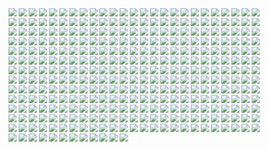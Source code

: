 <img src='./Picture-Directory/09 - ncXoqup.jpg'>
<img src='./Picture-Directory/32 - XUTBivf.jpg'>
<img src='./Picture-Directory/52 - 4P53bug.jpg'>
<img src='./Picture-Directory/01 - M6I1Q95.jpg'>
<img src='./Picture-Directory/37 - ptszR3D.jpg'>
<img src='./Picture-Directory/vincent-tanguay-saintgenesis-darth-rey.jpg'>
<img src='./Picture-Directory/56 - JLBsdbi.jpg'>
<img src='./Picture-Directory/6okvuqw.jpg'>
<img src='./Picture-Directory/renato-scicchitano-screen-final.jpg'>
<img src='./Picture-Directory/64 - 8qSqbWJ.jpg'>
<img src='./Picture-Directory/43 - 7QSAagN.jpg'>
<img src='./Picture-Directory/15 - UTcsNQO.jpg'>
<img src='./Picture-Directory/vlINW4Z.jpg'>
<img src='./Picture-Directory/60 - 7BHZhlA.jpg'>
<img src='./Picture-Directory/48 - 2L9Klwe.jpg'>
<img src='./Picture-Directory/star_wars_collab___grievous_by_wynahiros.jpg'>
<img src='./Picture-Directory/53 - uk4GMmi.jpg'>
<img src='./Picture-Directory/67 - fatjdtc.jpg'>
<img src='./Picture-Directory/10 - 6fKpkXB.jpg'>
<img src='./Picture-Directory/25 - pH9Q41q.jpg'>
<img src='./Picture-Directory/48 - eOVQrAn.jpg'>
<img src='./Picture-Directory/tumblr_nkib9zQIAG1u4lxsro1_1280.jpg'>
<img src='./Picture-Directory/e4bc4ceae15f52e431ebdd898d26f36e-d7fdw5e.jpg'>
<img src='./Picture-Directory/35 - jrLalQL.jpg'>
<img src='./Picture-Directory/34 - hMNFdik.jpg'>
<img src='./Picture-Directory/jedi_and_jedi_lite_by_hollyoakhill-d9qpafb.jpg'>
<img src='./Picture-Directory/12 - iUGFHJr.jpg'>
<img src='./Picture-Directory/01 - OuSizUw.jpg'>
<img src='./Picture-Directory/vadersplat_by_deviantapplestudios-d9550f8.jpg'>
<img src='./Picture-Directory/20 - pRESzRv.jpg'>
<img src='./Picture-Directory/42 - QrkEA6b.jpg'>
<img src='./Picture-Directory/49 - 4XhD2kv.jpg'>
<img src='./Picture-Directory/69 - TScStjh.jpg'>
<img src='./Picture-Directory/claire-hummel-mos-eisley-morning-by-shoomlah-d9k61gm.jpg'>
<img src='./Picture-Directory/12 - K7XIsri.jpg'>
<img src='./Picture-Directory/61 - xcXQuB0.jpg'>
<img src='./Picture-Directory/StarWars Stitch.jpg'>
<img src='./Picture-Directory/66 - 1HknqmB.jpg'>
<img src='./Picture-Directory/56 - XGDPZCa.jpg'>
<img src='./Picture-Directory/17 - 1iTMzyJ.jpg'>
<img src='./Picture-Directory/05 - 4uqCBu9.jpg'>
<img src='./Picture-Directory/35 - Gb5ZYA2.jpg'>
<img src='./Picture-Directory/41 - MpGk6wz.jpg'>
<img src='./Picture-Directory/33 - yiYtEm3.jpg'>
<img src='./Picture-Directory/51 - jZyHKRg.jpg'>
<img src='./Picture-Directory/1seHTdr.jpg'>
<img src='./Picture-Directory/40 - oPEgWCc.jpg'>
<img src='./Picture-Directory/22 - tCj8uhf.jpg'>
<img src='./Picture-Directory/18 - P7ULTkU.jpg'>
<img src='./Picture-Directory/ce29c37a2cf8f54c483e352c5996014f.jpg'>
<img src='./Picture-Directory/28 - 2IGKEnH.png'>
<img src='./Picture-Directory/73 - I36rrfr.jpg'>
<img src='./Picture-Directory/33 - ukIboMx.jpg'>
<img src='./Picture-Directory/WQixz51.png'>
<img src='./Picture-Directory/67 - fcR9rxY.jpg'>
<img src='./Picture-Directory/19 - OIftxOQ.jpg'>
<img src='./Picture-Directory/04 - m2syxyy.jpg'>
<img src='./Picture-Directory/PTZHdoq.jpg'>
<img src='./Picture-Directory/15 - M9BmBeh.jpg'>
<img src='./Picture-Directory/43 - EXqhKGT.jpg'>
<img src='./Picture-Directory/30 - HmpoIgw.jpg'>
<img src='./Picture-Directory/52 - 7baA4eW.jpg'>
<img src='./Picture-Directory/19 - UhlFYSE.jpg'>
<img src='./Picture-Directory/APACpr7.png'>
<img src='./Picture-Directory/63 - sg09hzg.jpg'>
<img src='./Picture-Directory/49 - h4kJlT2.jpg'>
<img src='./Picture-Directory/72 - XgLHPfg.jpg'>
<img src='./Picture-Directory/47 - gv8Rahg.jpg'>
<img src='./Picture-Directory/30 - Xui6IK9.jpg'>
<img src='./Picture-Directory/tumblr_o50tl0Kyww1sk51m7o1_1280.jpg'>
<img src='./Picture-Directory/10 - rN3KVr7.jpg'>
<img src='./Picture-Directory/ancient_order_by_adamburn-d9ku80b.jpg'>
<img src='./Picture-Directory/30 - TTGIcoM.jpg'>
<img src='./Picture-Directory/99_by_dzikawa-d9ko812.jpg'>
<img src='./Picture-Directory/darthmaul_web_by_qissus-da27ds6.jpg'>
<img src='./Picture-Directory/43 - 5PuwFuy.jpg'>
<img src='./Picture-Directory/episode_viii_luke_by_800poundproductions-da1gt94.jpg'>
<img src='./Picture-Directory/T6UAZBV-P1RzTwMGaDmDpknlOtZaSPcoGHcpHoRMM3Q.jpg'>
<img src='./Picture-Directory/52 - KKO9v6Z.jpg'>
<img src='./Picture-Directory/star_wars__generations_by_daekazu-d9pke9v.jpg'>
<img src='./Picture-Directory/70e43775e50767efe220b50bbe5de195-d3jmfsu.jpg'>
<img src='./Picture-Directory/rodrigo-galdino-1.jpg'>
<img src='./Picture-Directory/41 - DvUSbYd.jpg'>
<img src='./Picture-Directory/JuOpsei.jpg'>
<img src='./Picture-Directory/timur-dairbayev-starwars.jpg'>
<img src='./Picture-Directory/33 - mikNH5d.jpg'>
<img src='./Picture-Directory/44 - fhzHbf0.jpg'>
<img src='./Picture-Directory/10 - 6nOEYTR.jpg'>
<img src='./Picture-Directory/D5friaT.jpg'>
<img src='./Picture-Directory/mjhbrXu.jpg'>
<img src='./Picture-Directory/pCrsRmm.jpg'>
<img src='./Picture-Directory/41 - h6CUpb6.jpg'>
<img src='./Picture-Directory/captain_rex_by_robert_shane-d879q6l (1).jpg'>
<img src='./Picture-Directory/sw_fan_art_by_danai_k-d66g7p4.jpg'>
<img src='./Picture-Directory/kevin-mckenna-shadow-of-the-master.jpg'>
<img src='./Picture-Directory/nagy-norbert-millennium-falcon.jpg'>
<img src='./Picture-Directory/16 - wx6hNBR.jpg'>
<img src='./Picture-Directory/74 - pfNBa6m.jpg'>
<img src='./Picture-Directory/gus-mendonca-gm-firstorder-tieinterceptors.jpg'>
<img src='./Picture-Directory/jeff-wood-2016-06-01-8-32-18.jpg'>
<img src='./Picture-Directory/45 - 89q0xBW.jpg'>
<img src='./Picture-Directory/21 - vqpeClQ.jpg'>
<img src='./Picture-Directory/aaron-mcbride-12185030-10208004298011441-1347009825795762880-o.jpg'>
<img src='./Picture-Directory/juan-martin-wallpaper.jpg'>
<img src='./Picture-Directory/31 - wuasgk5.jpg'>
<img src='./Picture-Directory/34 - uzQaKy4.jpg'>
<img src='./Picture-Directory/11 - ACCMVG6.jpg'>
<img src='./Picture-Directory/53 - vlozy0c.jpg'>
<img src='./Picture-Directory/60 - zMNNDV3.jpg'>
<img src='./Picture-Directory/clone_wars_by_papayoufr-d49mq85.jpg'>
<img src='./Picture-Directory/kylo_ren_by_torynji-da1qg19.jpg'>
<img src='./Picture-Directory/star+wars+through+the+wreckage.jpg'>
<img src='./Picture-Directory/03 - glS1UUq.jpg'>
<img src='./Picture-Directory/tizianobaracchi_i_am_a_jedi_1200_by_thaldir-da3u7pc.jpg'>
<img src='./Picture-Directory/christian-piccolo-solo-final-post-notext.jpg'>
<img src='./Picture-Directory/42 - IdQJQlV.jpg'>
<img src='./Picture-Directory/06 - MmGBqVM.png'>
<img src='./Picture-Directory/63 - EVm47Hz.jpg'>
<img src='./Picture-Directory/14 - MqGwl19.jpg'>
<img src='./Picture-Directory/sq8m6GH.jpg'>
<img src='./Picture-Directory/45 - 1oVCMSB.jpg'>
<img src='./Picture-Directory/26 - rtQB4zT.jpg'>
<img src='./Picture-Directory/04 - DEPvTPZ.jpg'>
<img src='./Picture-Directory/35 - qb6jXXm.jpg'>
<img src='./Picture-Directory/08 - FmlM7Fj.jpg'>
<img src='./Picture-Directory/09 - P31lorx.jpg'>
<img src='./Picture-Directory/08 - YR1TeT4.jpg'>
<img src='./Picture-Directory/17 - VEbsVce.jpg'>
<img src='./Picture-Directory/5 - The Empire Strikes Back.jpg'>
<img src='./Picture-Directory/PDEg5qQ.png'>
<img src='./Picture-Directory/5ZwPh1g.jpg'>
<img src='./Picture-Directory/adam-roush-sw-snips-4-w.jpg'>
<img src='./Picture-Directory/11 - IPvlegE.jpg'>
<img src='./Picture-Directory/06 - WfZV0QW.jpg'>
<img src='./Picture-Directory/03 - cWinFdO.jpg'>
<img src='./Picture-Directory/22 - uv2TuK0.jpg'>
<img src='./Picture-Directory/62 - UEtTF31.jpg'>
<img src='./Picture-Directory/71 - YSEi38m.jpg'>
<img src='./Picture-Directory/54 - pcMYz0L.jpg'>
<img src='./Picture-Directory/20 - YcfwNBV.jpg'>
<img src='./Picture-Directory/darth_maul__ravager__by_soulstryder210-d9tgsk5.jpg'>
<img src='./Picture-Directory/28 - 9i2xpUo.jpg'>
<img src='./Picture-Directory/26 - v3cZNQf.jpg'>
<img src='./Picture-Directory/5Z84DKN.jpg'>
<img src='./Picture-Directory/32 - RsoqZar.jpg'>
<img src='./Picture-Directory/57 - 86LzSgt.jpg'>
<img src='./Picture-Directory/03 - sFnCpS1.jpg'>
<img src='./Picture-Directory/20 - v4n7jeB.jpg'>
<img src='./Picture-Directory/43 - hQpcaFU.jpg'>
<img src='./Picture-Directory/42 - s7VVQdI.jpg'>
<img src='./Picture-Directory/71 - kSwUqMu.jpg'>
<img src='./Picture-Directory/starwars_fanart_by_nicolassiner-da5uggu.jpg'>
<img src='./Picture-Directory/62 - p2p8vkW.jpg'>
<img src='./Picture-Directory/01 - O8876hB.jpg'>
<img src='./Picture-Directory/29 - UVdF8nt.jpg'>
<img src='./Picture-Directory/59 - 4ESbWh4.jpg'>
<img src='./Picture-Directory/06 - PEwsHFr.jpg'>
<img src='./Picture-Directory/11 - pXSe9Xa.jpg'>
<img src='./Picture-Directory/58 - ICVMVrl.jpg'>
<img src='./Picture-Directory/00001509.png'>
<img src='./Picture-Directory/65 - QDhAsQq.jpg'>
<img src='./Picture-Directory/39 - EeSHQTE.jpg'>
<img src='./Picture-Directory/55 - bWozweg.jpg'>
<img src='./Picture-Directory/star_wars___the_pursuit_by_graphix17-d9w1jqm.png'>
<img src='./Picture-Directory/cristi-balanescu-cristib-nexusofpower.jpg'>
<img src='./Picture-Directory/6 - Return of the Jedi.jpg'>
<img src='./Picture-Directory/T0Jl1dN.jpg'>
<img src='./Picture-Directory/54 - tAexzUd.jpg'>
<img src='./Picture-Directory/04 - vKIn6Y3.jpg'>
<img src='./Picture-Directory/34 - 1xe1da8.jpg'>
<img src='./Picture-Directory/24 - tcD9kwI.jpg'>
<img src='./Picture-Directory/07 - FYvOt6J.jpg'>
<img src='./Picture-Directory/aaron-mcbride-20822-10206281666186722-6443139003106845627-n.jpg'>
<img src='./Picture-Directory/57 - t7gC1bh.jpg'>
<img src='./Picture-Directory/18 - UvGUfOr.jpg'>
<img src='./Picture-Directory/Wpi1OfW.png'>
<img src='./Picture-Directory/47 - 6HNlRpV.jpg'>
<img src='./Picture-Directory/josh-robinson-maythe4thbwithyou.jpg'>
<img src='./Picture-Directory/72 - 6ueeHFC.jpg'>
<img src='./Picture-Directory/32 - 84y8hda.jpg'>
<img src='./Picture-Directory/18 - 1PbaG5n.jpg'>
<img src='./Picture-Directory/32 - 3rEyp81.jpg'>
<img src='./Picture-Directory/gvqjtcV.jpg'>
<img src='./Picture-Directory/33 - kzqyxJK.jpg'>
<img src='./Picture-Directory/11 - LkLgpha.jpg'>
<img src='./Picture-Directory/rey__lady_of_the_sith_by_cobaltplasma-da1hf7n.jpg'>
<img src='./Picture-Directory/41 - mFvGh0O.png'>
<img src='./Picture-Directory/37 - sx2602i.jpg'>
<img src='./Picture-Directory/14 - fbXU43D.jpg'>
<img src='./Picture-Directory/62 - XZh3SUC.jpg'>
<img src='./Picture-Directory/64 - g0fiWNK.jpg'>
<img src='./Picture-Directory/RzSQPS6.jpg'>
<img src='./Picture-Directory/31 - yOXR9Sc.jpg'>
<img src='./Picture-Directory/46 - 0yZzPsB.jpg'>
<img src='./Picture-Directory/25 - tUQ4xPX.jpg'>
<img src='./Picture-Directory/29 - fmq9bBJ.jpg'>
<img src='./Picture-Directory/63 - QY0KqS6.png'>
<img src='./Picture-Directory/09 - QyH8PDy.jpg'>
<img src='./Picture-Directory/46 - Zimt2pf.jpg'>
<img src='./Picture-Directory/76 - 1qBIY0F.jpg'>
<img src='./Picture-Directory/-image.jpg'>
<img src='./Picture-Directory/Ch8qdxRW0AA0K4v.jpg'>
<img src='./Picture-Directory/04 - gNLvKfg.jpg'>
<img src='./Picture-Directory/maul_wip_by_uncannyknack-d9xrjkz.jpg'>
<img src='./Picture-Directory/07 - NRJgAIo.jpg'>
<img src='./Picture-Directory/e8568033427317.56aa8c6585175.png'>
<img src='./Picture-Directory/mz1HITu.jpg'>
<img src='./Picture-Directory/afGiCjX.jpg'>
<img src='./Picture-Directory/4 - A New Hope.jpg'>
<img src='./Picture-Directory/31 - F7LzS1K.jpg'>
<img src='./Picture-Directory/the_inquisitor_by_darthtemoc-d81hefq.jpg'>
<img src='./Picture-Directory/luca-merli-sands-of-jakku.jpg'>
<img src='./Picture-Directory/02 - dqfOSJD.jpg'>
<img src='./Picture-Directory/simon-liechti-boba-fett-01-small.jpg'>
<img src='./Picture-Directory/cecilia-g-f-darthrevan.jpg'>
<img src='./Picture-Directory/05 - n0Xm4lg.jpg'>
<img src='./Picture-Directory/42 - iKOwzFi.jpg'>
<img src='./Picture-Directory/22 - LGIdNZq.jpg'>
<img src='./Picture-Directory/W3UUxvY.jpg'>
<img src='./Picture-Directory/48 - LApxo7k.jpg'>
<img src='./Picture-Directory/02 - G4xUAWx.jpg'>
<img src='./Picture-Directory/NSaXUS6.png'>
<img src='./Picture-Directory/66 - TIE Fighter.jpg'>
<img src='./Picture-Directory/16 - e8I351w.jpg'>
<img src='./Picture-Directory/03 - JTjy2Of.jpg'>
<img src='./Picture-Directory/52 - 8smPbXw.jpg'>
<img src='./Picture-Directory/20 - SQ60M8u.jpg'>
<img src='./Picture-Directory/30 - 2R9xUd0.jpg'>
<img src='./Picture-Directory/18 - 7HVSQuN.jpg'>
<img src='./Picture-Directory/LjJeHqE.jpg'>
<img src='./Picture-Directory/19 - FdBvduy.jpg'>
<img src='./Picture-Directory/40 - 3SqwU9H.jpg'>
<img src='./Picture-Directory/74 - Y669oN0.jpg'>
<img src='./Picture-Directory/48 - iO5U6gm.jpg'>
<img src='./Picture-Directory/23 - FDuhex0.jpg'>
<img src='./Picture-Directory/3 - Revenge of the Sith.jpg'>
<img src='./Picture-Directory/star_wars_by_muratgul-d9ktp9n.jpg'>
<img src='./Picture-Directory/02 - rHm6wWD.jpg'>
<img src='./Picture-Directory/50 - fq1Data.jpg'>
<img src='./Picture-Directory/49 - XjLs9Ec.jpg'>
<img src='./Picture-Directory/13 - 00ETUwD.jpg'>
<img src='./Picture-Directory/60 - fg6gTbM.jpg'>
<img src='./Picture-Directory/tumblr_o5y55eoU1j1sk51m7o1_1280.jpg'>
<img src='./Picture-Directory/08 - C0EVsYp.jpg'>
<img src='./Picture-Directory/prince-mahlangu-assault-on-hoth-4.jpg'>
<img src='./Picture-Directory/27 - p2oiSom.jpg'>
<img src='./Picture-Directory/23 - U4U1AbT.jpg'>
<img src='./Picture-Directory/crystal-sully-revengebycrystalsully.jpg'>
<img src='./Picture-Directory/esteban-barrientos-ahsoka.jpg'>
<img src='./Picture-Directory/12 - dyFjAeV.jpg'>
<img src='./Picture-Directory/34 - t7kv6rH.jpg'>
<img src='./Picture-Directory/66 - ys8WAjI.jpg'>
<img src='./Picture-Directory/44 - mIXRwa8.jpg'>
<img src='./Picture-Directory/51 - LZI0bUC.jpg'>
<img src='./Picture-Directory/13 - GdwwIo2.jpg'>
<img src='./Picture-Directory/38 - n0t9NJ5.jpg'>
<img src='./Picture-Directory/50 - Ve3WYUj.jpg'>
<img src='./Picture-Directory/lady_jedi__rey_by_fouetfou-d9v8qsy.png'>
<img src='./Picture-Directory/40 - 1jiayvm.jpg'>
<img src='./Picture-Directory/38 - KeT5KrI.jpg'>
<img src='./Picture-Directory/70 - MfaHUiO.jpg'>
<img src='./Picture-Directory/pm2Lozd.jpg'>
<img src='./Picture-Directory/36 - M4exYUR.jpg'>
<img src='./Picture-Directory/07 - wdIlgiT.jpg'>
<img src='./Picture-Directory/75 - Sn0hJWR.jpg'>
<img src='./Picture-Directory/37 - hvHtMdL.jpg'>
<img src='./Picture-Directory/13 - XqmV1MJ.jpg'>
<img src='./Picture-Directory/46 - GAhrYBi.jpg'>
<img src='./Picture-Directory/07 - UtEQQdy.jpg'>
<img src='./Picture-Directory/47 - 52qxIne.jpg'>
<img src='./Picture-Directory/21 - iMxtvf3.jpg'>
<img src='./Picture-Directory/49 - R6O6LNV.jpg'>
<img src='./Picture-Directory/51 - 1Jv8JNV.jpg'>
<img src='./Picture-Directory/23 - ckcK4Tj.jpg'>
<img src='./Picture-Directory/alfonso-pardo-martinez-sw-portrait01-low.jpg'>
<img src='./Picture-Directory/28 - EzmJdkK.jpg'>
<img src='./Picture-Directory/tumblr_o0se10xPRh1u4lxsro2_1280.jpg'>
<img src='./Picture-Directory/65 - xwing.jpg'>
<img src='./Picture-Directory/68 - k70Dlp4.jpg'>
<img src='./Picture-Directory/40 - WCSxRjx.jpg'>
<img src='./Picture-Directory/24 - ut90LX5.jpg'>
<img src='./Picture-Directory/46 - vO9mF5S.jpg'>
<img src='./Picture-Directory/dan-luvisi-restorationluvisifett.jpg'>
<img src='./Picture-Directory/54 - q2DHA4W.jpg'>
<img src='./Picture-Directory/jljCj35.jpg'>
<img src='./Picture-Directory/15 - qeOec8I.jpg'>
<img src='./Picture-Directory/27 - IOUqD50.jpg'>
<img src='./Picture-Directory/05 - dbQGQ0L.jpg'>
<img src='./Picture-Directory/19 - mQyOhp5.jpg'>
<img src='./Picture-Directory/65 - S2s3FaV.jpg'>
<img src='./Picture-Directory/73 - 8QeKdsq.jpg'>
<img src='./Picture-Directory/36 - JoDQ1Nb.jpg'>
<img src='./Picture-Directory/38 - oy3akqm.jpg'>
<img src='./Picture-Directory/16 - OoTEqcB.jpg'>
<img src='./Picture-Directory/39 - Wy8sX8L.jpg'>
<img src='./Picture-Directory/57 - i7ij3KF.jpg'>
<img src='./Picture-Directory/2 - Attack of the Clones.jpg'>
<img src='./Picture-Directory/08 - MRSwNfi.jpg'>
<img src='./Picture-Directory/carmen-cornet-gri.jpg'>
<img src='./Picture-Directory/55 - duBEalK.jpg'>
<img src='./Picture-Directory/__yoda_my_name_is___by_lehuss-da2ednq.jpg'>
<img src='./Picture-Directory/cda20e449b0f3fd63035d1ee35a2b4cb-d9tff62.jpg'>
<img src='./Picture-Directory/51 - RzUPrzg.jpg'>
<img src='./Picture-Directory/fPB5lkc.jpg'>
<img src='./Picture-Directory/lucas-leger-dv.jpg'>
<img src='./Picture-Directory/15 - GmN0Cq4.jpg'>
<img src='./Picture-Directory/56 - 1WjgBCo.jpg'>
<img src='./Picture-Directory/61 - mddYFHW.jpg'>
<img src='./Picture-Directory/09 - 0qLxdbp.jpg'>
<img src='./Picture-Directory/39 - ile8r3h.jpg'>
<img src='./Picture-Directory/21 - u2rSYo2.jpg'>
<img src='./Picture-Directory/02 - CQG5FKx.jpg'>
<img src='./Picture-Directory/14 - k8kRTdE.jpg'>
<img src='./Picture-Directory/36 - 82HbYlp.jpg'>
<img src='./Picture-Directory/29 - qPvfQ3a.jpg'>
<img src='./Picture-Directory/christian-waggoner-2016-05-14-20-27-52.jpg'>
<img src='./Picture-Directory/eBrkcX5.jpg'>
<img src='./Picture-Directory/59 - k0nNLPJ.jpg'>
<img src='./Picture-Directory/leonid-kolyagin-xwings-low.jpg'>
<img src='./Picture-Directory/27 - V9frQxh.jpg'>
<img src='./Picture-Directory/39 - JDJMMM2.jpg'>
<img src='./Picture-Directory/22 - lzDIgxy.jpg'>
<img src='./Picture-Directory/joan-redondo-empireonyavin1.jpg'>
<img src='./Picture-Directory/trfBC7u.png'>
<img src='./Picture-Directory/2McHDAo.jpg'>
<img src='./Picture-Directory/1 - The Phantom Menace.jpg'>
<img src='./Picture-Directory/14 - VyZJPE8.jpg'>
<img src='./Picture-Directory/the_force_awakens_by_cylonka-d9lfomf.jpg'>
<img src='./Picture-Directory/36 - wIoxxL7.jpg'>
<img src='./Picture-Directory/LeIdVyp.jpg'>
<img src='./Picture-Directory/59 - idPWYku.jpg'>
<img src='./Picture-Directory/01 - MmbqRrT.jpg'>
<img src='./Picture-Directory/r6vJKzI.jpg'>
<img src='./Picture-Directory/13 - NuM1CVA.jpg'>
<img src='./Picture-Directory/hakuna001_by_pixelkitties-d9z01iz.png'>
<img src='./Picture-Directory/06 - y3x5ATp.png'>
<img src='./Picture-Directory/53 - MOwYpDe.jpg'>
